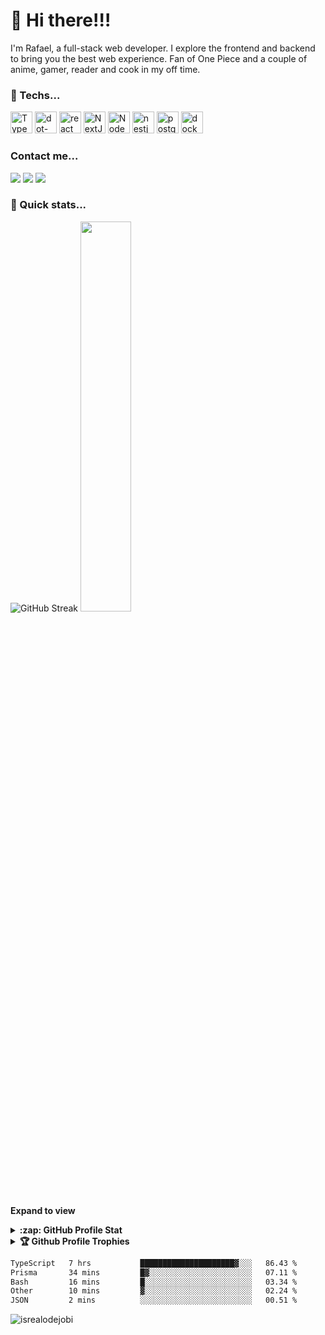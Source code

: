 # 👋 Hi there!!!

<p>I'm Rafael, a full-stack web developer. I explore the frontend and backend to bring you the best web experience. Fan of One Piece and a couple of anime, gamer, reader and cook in my off time.</p>



### 🧰 Techs...
  <div style="display: inline_block">
    <img width="35" heigth="35" alt="Typescript" src="https://cdn.jsdelivr.net/gh/devicons/devicon/icons/typescript/typescript-original.svg" />
    <img width="35" heigth="35" alt="dot-net" src="https://cdn.jsdelivr.net/gh/devicons/devicon/icons/dotnetcore/dotnetcore-original.svg" />
    <img width="35" heigth="35" alt="react" src="https://cdn.jsdelivr.net/gh/devicons/devicon/icons/react/react-original.svg" />
    <img width="35" heigth="35" alt="NextJS" src="https://cdn.jsdelivr.net/gh/devicons/devicon@latest/icons/nextjs/nextjs-original.svg" />
    <img width="35" heigth="35" alt="NodeJS" src="https://cdn.jsdelivr.net/gh/devicons/devicon@latest/icons/nodejs/nodejs-original-wordmark.svg" />
    <img width="35" heigth="35" alt="nestjs" src="https://cdn.jsdelivr.net/gh/devicons/devicon@latest/icons/nestjs/nestjs-original.svg" />
    <img width="35" heigth="35" alt="postgres" src="https://cdn.jsdelivr.net/gh/devicons/devicon/icons/postgresql/postgresql-original.svg" />
    <img width="35" heigth="35" alt="docker" src="https://cdn.jsdelivr.net/gh/devicons/devicon/icons/docker/docker-original.svg" />
  </div>

### Contact me...
<div>
  <a target="blank" href="mailto:ricciardi.rafael1997@gmail.com"><img src="https://img.shields.io/badge/Gmail-D14836?style=for-the-badge&logo=gmail&logoColor=white"/></a>
  <a target="blank" href="https://www.linkedin.com/in/rafaelricciardi/"><img src="https://img.shields.io/badge/LinkedIn-0077B5?style=for-the-badge&logo=linkedin&logoColor=white"/></a>
  <a target="blank" href="https://rafaelricciardi.vercel.app"><img src="https://img.shields.io/badge/Rafael_Ricciardi-323232?style=for-the-badge&logo=About.me&logoColor=white"/></a>
</div>
  
### 🚀 Quick stats...
<div align="left">
  <img src="https://streak-stats.demolab.com?user=ricciardi305&theme=nord&date_format=j%20M%5B%20Y%5D" alt="GitHub Streak" />
  <img width="40%" src="https://github-readme-stats.vercel.app/api/top-langs/?username=ricciardi305&hide_progress=true&theme=nord"/>
</div>

**Expand to view**
<details>
  <summary><b>:zap: GitHub Profile Stat</b></summary>
  <img src="https://github-readme-stats.anuraghazra1.vercel.app/api?username=ricciardi305&show_icons=true&theme=nord" />
</details>

<details>
  <summary><b>🏆 Github Profile Trophies</b></summary>
  <img src="https://github-profile-trophy.vercel.app/?username=ricciardi305&theme=nord" />
</details>

<!--START_SECTION:waka-->

```txt
TypeScript   7 hrs           █████████████████████▓░░░   86.43 %
Prisma       34 mins         █▓░░░░░░░░░░░░░░░░░░░░░░░   07.11 %
Bash         16 mins         █░░░░░░░░░░░░░░░░░░░░░░░░   03.34 %
Other        10 mins         ▓░░░░░░░░░░░░░░░░░░░░░░░░   02.24 %
JSON         2 mins          ░░░░░░░░░░░░░░░░░░░░░░░░░   00.51 %
```

<!--END_SECTION:waka-->

<p align="left"> <img src="https://komarev.com/ghpvc/?username=ricciardi305&label=Profile%20views&color=0e75b6&style=flat" alt="isrealodejobi" />
</p>

